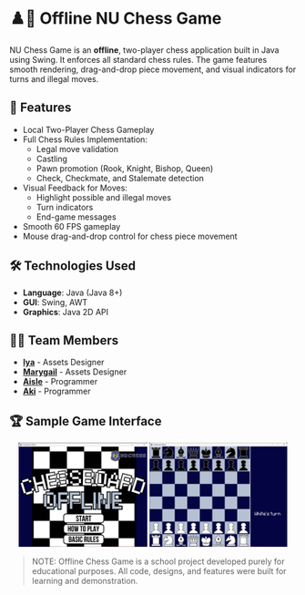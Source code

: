 # ♟️🐶 Offline NU Chess Game 
NU Chess Game is an **offline**, two-player chess application built in Java using Swing. It enforces all standard chess rules. The game features smooth rendering, drag-and-drop piece movement, and visual indicators for turns and illegal moves.

## 🚀 Features
- Local Two-Player Chess Gameplay
- Full Chess Rules Implementation:
    - Legal move validation
    - Castling
    - Pawn promotion (Rook, Knight, Bishop, Queen)
    - Check, Checkmate, and Stalemate detection
- Visual Feedback for Moves:
    - Highlight possible and illegal moves
    - Turn indicators
    - End-game messages
- Smooth 60 FPS gameplay
- Mouse drag-and-drop control for chess piece movement

## 🛠️ Technologies Used
- **Language**: Java (Java 8+)
- **GUI**: Swing, AWT
- **Graphics**: Java 2D API

## 🧑‍💻 Team Members
- **[Iya](https://github.com/sophialeighahorro)** - Assets Designer
- **[Marygail](https://github.com/mariiimiau)** - Assets Designer
- **[Aisle](https://github.com/inthehallways)** - Programmer
- **[Aki](https://github.com/private-staticvoid)** - Programmer

## 🏆 Sample Game Interface
<p align="center">
  <img src="game-screenshot/game-ss-1.png" width="45%" />
  <img src="game-screenshot/game-ss-2.png" width="48%" />
</p>

> NOTE: Offline Chess Game is a school project developed purely for educational purposes. All code, designs, and features were built for learning and demonstration.